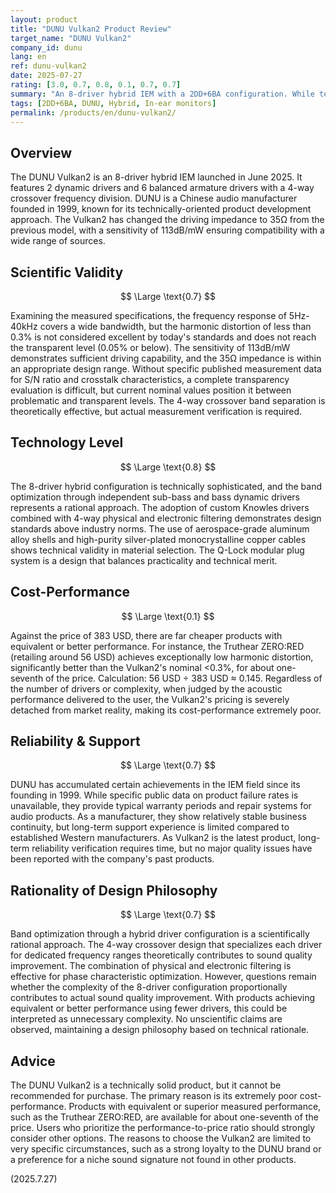 ```yaml
---
layout: product
title: "DUNU Vulkan2 Product Review"
target_name: "DUNU Vulkan2"
company_id: dunu
lang: en
ref: dunu-vulkan2
date: 2025-07-27
rating: [3.0, 0.7, 0.8, 0.1, 0.7, 0.7]
summary: "An 8-driver hybrid IEM with a 2DD+6BA configuration. While technically solid, its cost-performance is unacceptably low, as products with equivalent or superior measured performance are available for about 1/7th of the price."
tags: [2DD+6BA, DUNU, Hybrid, In-ear monitors]
permalink: /products/en/dunu-vulkan2/
---
```

## Overview

The DUNU Vulkan2 is an 8-driver hybrid IEM launched in June 2025. It features 2 dynamic drivers and 6 balanced armature drivers with a 4-way crossover frequency division. DUNU is a Chinese audio manufacturer founded in 1999, known for its technically-oriented product development approach. The Vulkan2 has changed the driving impedance to 35Ω from the previous model, with a sensitivity of 113dB/mW ensuring compatibility with a wide range of sources.

## Scientific Validity

$$ \Large \text{0.7} $$

Examining the measured specifications, the frequency response of 5Hz-40kHz covers a wide bandwidth, but the harmonic distortion of less than 0.3% is not considered excellent by today's standards and does not reach the transparent level (0.05% or below). The sensitivity of 113dB/mW demonstrates sufficient driving capability, and the 35Ω impedance is within an appropriate design range. Without specific published measurement data for S/N ratio and crosstalk characteristics, a complete transparency evaluation is difficult, but current nominal values position it between problematic and transparent levels. The 4-way crossover band separation is theoretically effective, but actual measurement verification is required.

## Technology Level

$$ \Large \text{0.8} $$

The 8-driver hybrid configuration is technically sophisticated, and the band optimization through independent sub-bass and bass dynamic drivers represents a rational approach. The adoption of custom Knowles drivers combined with 4-way physical and electronic filtering demonstrates design standards above industry norms. The use of aerospace-grade aluminum alloy shells and high-purity silver-plated monocrystalline copper cables shows technical validity in material selection. The Q-Lock modular plug system is a design that balances practicality and technical merit.

## Cost-Performance

$$ \Large \text{0.1} $$

Against the price of 383 USD, there are far cheaper products with equivalent or better performance. For instance, the Truthear ZERO:RED (retailing around 56 USD) achieves exceptionally low harmonic distortion, significantly better than the Vulkan2's nominal <0.3%, for about one-seventh of the price. Calculation: 56 USD ÷ 383 USD ≈ 0.145. Regardless of the number of drivers or complexity, when judged by the acoustic performance delivered to the user, the Vulkan2's pricing is severely detached from market reality, making its cost-performance extremely poor.

## Reliability & Support

$$ \Large \text{0.7} $$

DUNU has accumulated certain achievements in the IEM field since its founding in 1999. While specific public data on product failure rates is unavailable, they provide typical warranty periods and repair systems for audio products. As a manufacturer, they show relatively stable business continuity, but long-term support experience is limited compared to established Western manufacturers. As Vulkan2 is the latest product, long-term reliability verification requires time, but no major quality issues have been reported with the company's past products.

## Rationality of Design Philosophy

$$ \Large \text{0.7} $$

Band optimization through a hybrid driver configuration is a scientifically rational approach. The 4-way crossover design that specializes each driver for dedicated frequency ranges theoretically contributes to sound quality improvement. The combination of physical and electronic filtering is effective for phase characteristic optimization. However, questions remain whether the complexity of the 8-driver configuration proportionally contributes to actual sound quality improvement. With products achieving equivalent or better performance using fewer drivers, this could be interpreted as unnecessary complexity. No unscientific claims are observed, maintaining a design philosophy based on technical rationale.

## Advice

The DUNU Vulkan2 is a technically solid product, but it cannot be recommended for purchase. The primary reason is its extremely poor cost-performance. Products with equivalent or superior measured performance, such as the Truthear ZERO:RED, are available for about one-seventh of the price. Users who prioritize the performance-to-price ratio should strongly consider other options. The reasons to choose the Vulkan2 are limited to very specific circumstances, such as a strong loyalty to the DUNU brand or a preference for a niche sound signature not found in other products.

(2025.7.27)
